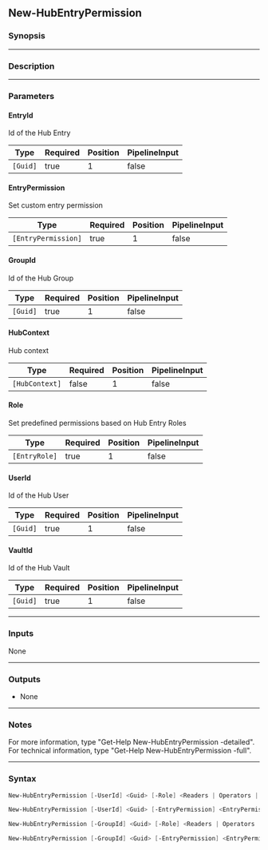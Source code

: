 New-HubEntryPermission
----------------------

### Synopsis

---

### Description

---

### Parameters
#### **EntryId**
Id of the Hub Entry

|Type    |Required|Position|PipelineInput|
|--------|--------|--------|-------------|
|`[Guid]`|true    |1       |false        |

#### **EntryPermission**
Set custom entry permission

|Type               |Required|Position|PipelineInput|
|-------------------|--------|--------|-------------|
|`[EntryPermission]`|true    |1       |false        |

#### **GroupId**
Id of the Hub Group

|Type    |Required|Position|PipelineInput|
|--------|--------|--------|-------------|
|`[Guid]`|true    |1       |false        |

#### **HubContext**
Hub context

|Type          |Required|Position|PipelineInput|
|--------------|--------|--------|-------------|
|`[HubContext]`|false   |1       |false        |

#### **Role**
Set predefined permissions based on Hub Entry Roles

|Type         |Required|Position|PipelineInput|
|-------------|--------|--------|-------------|
|`[EntryRole]`|true    |1       |false        |

#### **UserId**
Id of the Hub User

|Type    |Required|Position|PipelineInput|
|--------|--------|--------|-------------|
|`[Guid]`|true    |1       |false        |

#### **VaultId**
Id of the Hub Vault

|Type    |Required|Position|PipelineInput|
|--------|--------|--------|-------------|
|`[Guid]`|true    |1       |false        |

---

### Inputs
None

---

### Outputs
* None

---

### Notes
For more information, type "Get-Help New-HubEntryPermission -detailed". For technical information, type "Get-Help New-HubEntryPermission -full".

---

### Syntax
```PowerShell
New-HubEntryPermission [-UserId] <Guid> [-Role] <Readers | Operators | Contributors | Managers> [-VaultId] <Guid> [-EntryId] <Guid> [[-HubContext] <HubContext>] [<CommonParameters>]
```
```PowerShell
New-HubEntryPermission [-UserId] <Guid> [-EntryPermission] <EntryPermission> [-VaultId] <Guid> [-EntryId] <Guid> [[-HubContext] <HubContext>] [<CommonParameters>]
```
```PowerShell
New-HubEntryPermission [-GroupId] <Guid> [-Role] <Readers | Operators | Contributors | Managers> [-VaultId] <Guid> [-EntryId] <Guid> [[-HubContext] <HubContext>] [<CommonParameters>]
```
```PowerShell
New-HubEntryPermission [-GroupId] <Guid> [-EntryPermission] <EntryPermission> [-VaultId] <Guid> [-EntryId] <Guid> [[-HubContext] <HubContext>] [<CommonParameters>]
```
